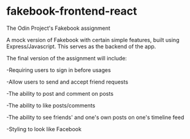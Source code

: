 # fakebook-frontend-react

The Odin Project's Fakebook assignment

A mock version of Fakebook with certain simple features, built using Express/Javascript. This serves as the backend of the app.

The final version of the assignment will include:

-Requiring users to sign in before usages

-Allow users to send and accept friend requests

-The ability to post and comment on posts

-The ability to like posts/comments

-The ability to see friends' and one's own posts on one's timeline feed

-Styling to look like Facebook
